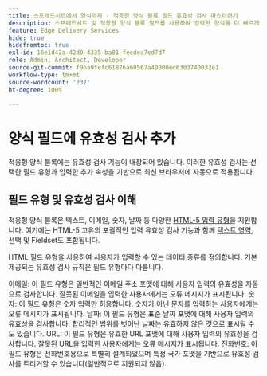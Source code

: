 ```yaml
---
title: 스프레드시트에서 양식까지 - 적응형 양식 블록 필드 유효성 검사 마스터하기
description: 스프레드시트 및 적응형 양식 블록 필드를 사용하여 강력한 양식을 더 빠르게 작성할 수 있습니다. 이 안내서는 EDS 양식 블록 필드에 대한 사용자 정의 유효성 검사를 빌드하는 데 도움이 됩니다.
feature: Edge Delivery Services
hide: true
hidefromtoc: true
exl-id: 16e1d42a-42d0-4335-ba81-feedea7ed7d7
role: Admin, Architect, Developer
source-git-commit: f9ba9fefc61876a60567a40000ed6303740032e1
workflow-type: tm+mt
source-wordcount: '237'
ht-degree: 100%

---
```


# 양식 필드에 유효성 검사 추가

적응형 양식 블록에는 유효성 검사 기능이 내장되어 있습니다. 이러한 유효성 검사는 선택한 필드 유형과 입력한 추가 속성을 기반으로 최신 브라우저에 자동으로 적용됩니다.

## 필드 유형 및 유효성 검사 이해

적응형 양식 블록은 텍스트, 이메일, 숫자, 날짜 등 다양한 [HTML-5 입력 유형](https://developer.mozilla.org/en-US/docs/Web/HTML/Element/input#input_types)을 지원합니다. 여기에는 HTML-5 고유의 포괄적인 입력 유효성 검사 기능과 함께 [텍스트 영역](https://developer.mozilla.org/en-US/docs/Web/HTML/Element/textarea), 선택 및 Fieldset도 포함됩니다.

HTML 필드 유형을 사용하여 사용자가 입력할 수 있는 데이터 종류를 정의합니다. 기본 제공되는 유효성 검사 규칙은 필드 유형마다 다릅니다.

이메일: 이 필드 유형은 일반적인 이메일 주소 포맷에 대해 사용자 입력의 유효성을 자동으로 검사합니다. 잘못된 이메일을 입력한 사용자에게는 오류 메시지가 표시됩니다.
숫자: 이 필드 유형은 숫자 입력만 허용합니다. 숫자가 아닌 문자를 입력하는 사용자에게는 오류 메시지가 표시됩니다.
날짜: 이 필드 유형은 표준 날짜 포맷에 대해 사용자 입력의 유효성을 검사합니다. 합리적인 범위를 벗어난 날짜는 유효하지 않은 것으로 표시될 수도 있습니다.
URL: 이 필드 유형은 유효한 URL 포맷에 대해 사용자 입력의 유효성을 검사합니다. 잘못된 URL을 입력한 사용자에게는 오류 메시지가 표시됩니다.
전화번호: 이 필드 유형은 전화번호용으로 특별히 설계되었으며 특정 국가 포맷을 기반으로 유효성 검사를 트리거할 수 있습니다(일반적으로 지원되지 않음).



